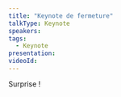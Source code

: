 ```yaml
---
title: "Keynote de fermeture"
talkType: Keynote
speakers:
tags:
  - Keynote
presentation:
videoId:
---
```


Surprise !
